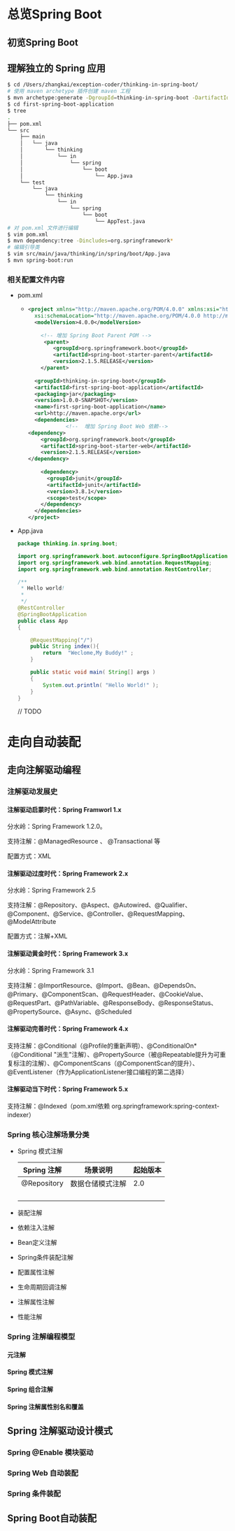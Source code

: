 # 总览Spring Boot

## 初览Spring Boot

## 理解独立的 Spring 应用 

```bash
$ cd /Users/zhangkai/exception-coder/thinking-in-spring-boot/
# 使用 maven archetype 插件创建 maven 工程
$ mvn archetype:generate -DgroupId=thinking-in-spring-boot -DartifactId=first-spring-boot-application -Dversion=1.0.0-SNAPSHOT -DinteractiveMode=false -Dpackage=thinking.in.spring.boot
$ cd first-spring-boot-application
$ tree
.
├── pom.xml
└── src
    ├── main
    │   └── java
    │       └── thinking
    │           └── in
    │               └── spring
    │                   └── boot
    │                       └── App.java
    └── test
        └── java
            └── thinking
                └── in
                    └── spring
                        └── boot
                            └── AppTest.java
# 对 pom.xml 文件进行编辑
$ vim pom.xml
$ mvn dependency:tree -Dincludes=org.springframework*
# 编辑引导类
$ vim src/main/java/thinking/in/spring/boot/App.java 
$ mvn spring-boot:run

```



### 相关配置文件内容

- pom.xml

  - ```xml
    <project xmlns="http://maven.apache.org/POM/4.0.0" xmlns:xsi="http://www.w3.org/2001/XMLSchema-instance"
      xsi:schemaLocation="http://maven.apache.org/POM/4.0.0 http://maven.apache.org/maven-v4_0_0.xsd">
      <modelVersion>4.0.0</modelVersion>
      
        <!-- 增加 Spring Boot Parent POM -->
         <parent>
            <groupId>org.springframework.boot</groupId>
            <artifactId>spring-boot-starter-parent</artifactId>
            <version>2.1.5.RELEASE</version>
        </parent>
      
      <groupId>thinking-in-spring-boot</groupId>
      <artifactId>first-spring-boot-application</artifactId>
      <packaging>jar</packaging>
      <version>1.0.0-SNAPSHOT</version>
      <name>first-spring-boot-application</name>
      <url>http://maven.apache.org</url>
      <dependencies>
                <!--  增加 Spring Boot Web 依赖-->
    <dependency>
        <groupId>org.springframework.boot</groupId>
        <artifactId>spring-boot-starter-web</artifactId>
        <version>2.1.5.RELEASE</version>
    </dependency>
          
        <dependency>
          <groupId>junit</groupId>
          <artifactId>junit</artifactId>
          <version>3.8.1</version>
          <scope>test</scope>
        </dependency>
      </dependencies>
    </project>
    
    
    ```



- App.java

  ```java
  package thinking.in.spring.boot;
  
  import org.springframework.boot.autoconfigure.SpringBootApplication;
  import org.springframework.web.bind.annotation.RequestMapping;
  import org.springframework.web.bind.annotation.RestController;
  
  /**
   * Hello world!
   *
   */
  @RestController
  @SpringBootApplication
  public class App 
  {
  
      @RequestMapping("/")
      public String index(){
          return  "Weclome,My Buddy!" ;
      }
  
      public static void main( String[] args )
      {
          System.out.println( "Hello World!" );
      }
  }
  
  ```

  // TODO

# 走向自动装配

## 走向注解驱动编程

### 注解驱动发展史

#### 注解驱动启蒙时代：Spring Framworl 1.x

分水岭：Spring Framework 1.2.0。

支持注解：@ManagedResource 、 @Transactional 等

配置方式：XML

#### 注解驱动过度时代：Spring Framework 2.x

分水岭：Spring Framework 2.5

支持注解：@Repository、@Aspect、@Autowired、@Qualifier、@Component、@Service、@Controller、@RequestMapping、@ModelAttribute

配置方式：注解+XML

#### 注解驱动黄金时代：Spring Framework 3.x

分水岭：Spring Framework 3.1

支持注解：@ImportResource、@Import、@Bean、@DependsOn、@Primary、@ComponentScan、@RequestHeader、@CookieValue、@RequestPart、@PathVariable、@ResponseBody、@ResponseStatus、@PropertySource、@Async、@Scheduled

#### 注解驱动完善时代：Spring Framework 4.x

支持注解：@Conditional（@Profile的重新声明）、@ConditionalOn*（@Conditional
"派生"注解）、@PropertySource（被@Repeatable提升为可重复标注的注解）、@ComponentScans（@ComponentScan的提升）、@EventListener（作为ApplicationListener接口编程的第二选择）

#### 注解驱动当下时代：Spring Framework 5.x

支持注解：@Indexed（pom.xml依赖 org.springframework:spring-context-indexer）

### Spring 核心注解场景分类

- Spring 模式注解

  | Spring 注解 | 场景说明         | 起始版本 |
  | ----------- | ---------------- | -------- |
  | @Repository | 数据仓储模式注解 | 2.0      |
  |             |                  |          |
  |             |                  |          |
  |             |                  |          |
  |             |                  |          |

  

- 装配注解
- 依赖注入注解
- Bean定义注解
- Spring条件装配注解
- 配置属性注解
- 生命周期回调注解
- 注解属性注解
- 性能注解

### Spring 注解编程模型

#### 元注解

#### Spring 模式注解

#### Spring 组合注解

#### Spring 注解属性别名和覆盖

## Spring 注解驱动设计模式

### Spring @Enable 模块驱动

### Spring Web 自动装配

### Spring 条件装配

## Spring Boot自动装配











